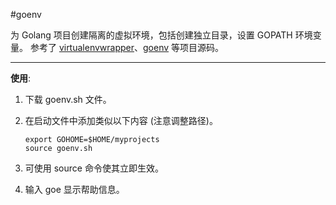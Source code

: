 
#goenv

为 Golang 项目创建隔离的虚拟环境，包括创建独立目录，设置 GOPATH 环境变量。
参考了 [virtualenvwrapper](https://bitbucket.org/dhellmann/virtualenvwrapper/)、[goenv](https://github.com/crsmithdev/goenv) 等项目源码。

---

**使用**: 

1. 下载 goenv.sh 文件。

2. 在启动文件中添加类似以下内容 (注意调整路径)。

    ```
    export GOHOME=$HOME/myprojects
    source goenv.sh
    ```

3. 可使用 source 命令使其立即生效。

4. 输入 goe 显示帮助信息。
